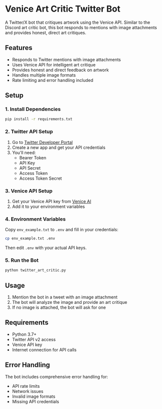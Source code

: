 # Venice Art Critic Twitter Bot

A Twitter/X bot that critiques artwork using the Venice API. Similar to the Discord art critic bot, this bot responds to mentions with image attachments and provides honest, direct art critiques.

## Features

- Responds to Twitter mentions with image attachments
- Uses Venice API for intelligent art critique
- Provides honest and direct feedback on artwork
- Handles multiple image formats
- Rate limiting and error handling included

## Setup

### 1. Install Dependencies

```bash
pip install -r requirements.txt
```

### 2. Twitter API Setup

1. Go to [Twitter Developer Portal](https://developer.twitter.com/)
2. Create a new app and get your API credentials
3. You'll need:
   - Bearer Token
   - API Key
   - API Secret
   - Access Token
   - Access Token Secret

### 3. Venice API Setup

1. Get your Venice API key from [Venice AI](https://venice.ai/)
2. Add it to your environment variables

### 4. Environment Variables

Copy `env_example.txt` to `.env` and fill in your credentials:

```bash
cp env_example.txt .env
```

Then edit `.env` with your actual API keys.

### 5. Run the Bot

```bash
python twitter_art_critic.py
```

## Usage

1. Mention the bot in a tweet with an image attachment
2. The bot will analyze the image and provide an art critique
3. If no image is attached, the bot will ask for one

## Requirements

- Python 3.7+
- Twitter API v2 access
- Venice API key
- Internet connection for API calls

## Error Handling

The bot includes comprehensive error handling for:
- API rate limits
- Network issues
- Invalid image formats
- Missing API credentials 

